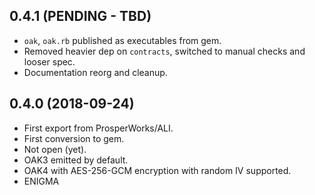 ## 0.4.1 (PENDING - TBD)

- `oak`, `oak.rb` published as executables from gem.
- Removed heavier dep on `contracts`, switched to manual checks and looser spec.
- Documentation reorg and cleanup.


## 0.4.0 (2018-09-24)

- First export from ProsperWorks/ALI.
- First conversion to gem.
- Not open (yet).
- OAK3 emitted by default.
- OAK4 with AES-256-GCM encryption with random IV supported.
- ENIGMA
